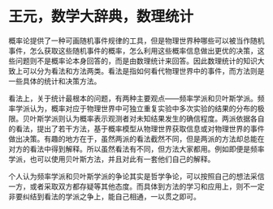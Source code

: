 # 王元，数学大辞典，数理统计

概率论提供了一种可画随机事件规律的工具，但是物理世界种哪些可以被当作随机事件，怎么获取这些随机事件的概率，怎么利用这些概率信息做出更优的决策，这些问题则不是概率论本身回答的，而是由数理统计来回答。因此数理统计的知识大致上可以分为看法和方法两类。看法是指如何看代物理世界中的事件，而方法则是一些具体的统计和决策方法。

看法上，关于统计最根本的问题，有两种主要观点——频率学派和贝叶斯学派。频率学派认为，概率对应于物理世界中可独立重复实验中多次实验的结果的分布的极限。贝叶斯学派则认为概率表示观测者对未知结果发生的确信程度。两派依据各自的看法，提出了若干方法，基于概率模型从物理世界获取信息或对物理世界的事件做出决策。有趣的地方在于，虽然两派的看法截然不同，但是两派的方法却总能在对方的看法中得到解释。所以虽然看法有不同，但方法大家都用。例如即便是频率学派，也可以使用贝叶斯方法，并且对此有一套他们自己的解释。

个人认为频率学派和贝叶斯学派的争论其实是哲学争论，可以按照自己的想法采信一方，或者采取双方都存疑等其他态度。而具体到方法的学习和应用上，则不一定非要纠结到看法的学派之争上，能自己相通，一以贯之即可。



